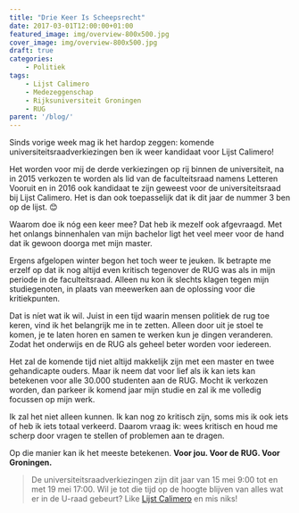 ```yaml
---
title: "Drie Keer Is Scheepsrecht"
date: 2017-03-01T12:00:00+01:00
featured_image: img/overview-800x500.jpg
cover_image: img/overview-800x500.jpg
draft: true
categories: 
    - Politiek
tags:
    - Lijst Calimero
    - Medezeggenschap
    - Rijksuniversiteit Groningen
    - RUG
parent: '/blog/'
---
```


Sinds vorige week mag ik het hardop zeggen: komende universiteitsraadverkiezingen ben ik weer kandidaat voor Lijst Calimero!

Het worden voor mij de derde verkiezingen op rij binnen de universiteit, na in 2015 verkozen te worden als lid van de faculteitsraad namens Letteren Vooruit en in 2016 ook kandidaat te zijn geweest voor de universiteitsraad bij Lijst Calimero. Het is dan ook toepasselijk dat ik dit jaar de nummer 3 ben op de lijst. 😊

Waarom doe ik nóg een keer mee? Dat heb ik mezelf ook afgevraagd. Met het onlangs binnenhalen van mijn bachelor ligt het veel meer voor de hand dat ik gewoon doorga met mijn master.

Ergens afgelopen winter begon het toch weer te jeuken. Ik betrapte me erzelf op dat ik nog altijd even kritisch tegenover de RUG was als in mijn periode in de faculteitsraad. Alleen nu kon ik slechts klagen tegen mijn studiegenoten, in plaats van meewerken aan de oplossing voor die kritiekpunten. 

Dat is níet wat ik wil. Juist in een tijd waarin mensen politiek de rug toe keren, vind ik het belangrijk me in te zetten. Alleen door uit je stoel te komen, je te laten horen en samen te werken kun je dingen veranderen. Zodat het onderwijs en de RUG als geheel beter worden voor iedereen.

Het zal de komende tijd niet altijd makkelijk zijn met een master en twee gehandicapte ouders. Maar ik neem dat voor lief als ik kan iets kan betekenen voor alle 30.000 studenten aan de RUG. Mocht ik verkozen worden, dan parkeer ik komend jaar mijn studie en zal ik me volledig focussen op mijn werk.

Ik zal het niet alleen kunnen. Ik kan nog zo kritisch zijn, soms mis ik ook iets of heb ik iets totaal verkeerd. Daarom vraag ik: wees kritisch en houd me scherp door vragen te stellen of problemen aan te dragen. 


Op die manier kan ik het meeste betekenen. **Voor jou. Voor de RUG. Voor Groningen.**

> De universiteitsraadverkiezingen zijn dit jaar van 15 mei 9:00 tot en met 19 mei 17:00. Wil je tot die tijd op de hoogte blijven van alles wat er in de U-raad gebeurt? Like [Lijst Calimero](https://www.facebook.com/lijstcalimero/) en mis niks! 